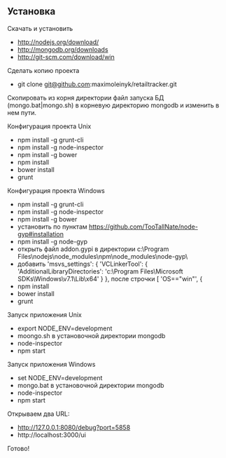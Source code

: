 
## Установка

Скачать и установить

  - http://nodejs.org/download/
  - http://mongodb.org/downloads
  - http://git-scm.com/download/win
   
  
Сделать копию проекта

  - git clone git@github.com:maximoleinyk/retailtracker.git

Скопировать из корня директории файл запуска БД (mongo.bat|mongo.sh) в корневую директорию mongodb и изменить в нем пути.
  
Конфигурация проекта Unix

  - npm install -g grunt-cli
  - npm install -g node-inspector
  - npm install -g bower
  - npm install
  - bower install
  - grunt
  
Конфигурация проекта Windows

  - npm install -g grunt-cli
  - npm install -g node-inspector
  - npm install -g bower
  - установить по пунктам https://github.com/TooTallNate/node-gyp#installation
  - npm install -g node-gyp
  - открыть файл addon.gypi в директории c:\Program Files\nodejs\node_modules\npm\node_modules\node-gyp\
  - добавить 'msvs_settings': {
    'VCLinkerTool': {
      'AdditionalLibraryDirectories': 'c:\\Program Files\\Microsoft SDKs\\Windows\\v7.1\\Lib\\x64'
    }
   }, после строчки [ 'OS=="win"', {
  - npm install
  - bower install
  - grunt

Запуск приложения Unix

  - export NODE_ENV=development
  - moongo.sh в установочной директории mongodb
  - node-inspector
  - npm start
  
Запуск приложения Windows

  - set NODE_ENV=development
  - mongo.bat в установочной директории mongodb
  - node-inspector
  - npm start

Открываем два URL:

 - http://127.0.0.1:8080/debug?port=5858
 - http://localhost:3000/ui
 
Готово!
